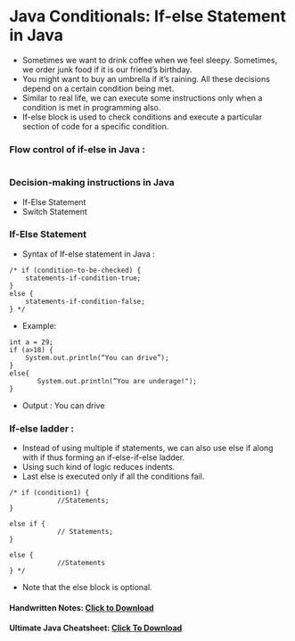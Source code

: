 # Java Conditionals: If-else Statement in Java
- Sometimes we want to drink coffee when we feel sleepy. Sometimes, we order junk food if it is our friend’s birthday. 
- You might want to buy an umbrella if it’s raining. All these decisions depend on a certain condition being met. 
- Similar to real life, we can execute some instructions only when a condition is met in programming also. 
- If-else block is used to check conditions and execute a particular section of code for a specific condition.

### Flow control of if-else in Java :

<img src="https://api.codewithharry.com/media/videoSeriesFiles/courseFiles/java-tutorials-for-beginners-16/IfElse_flowchart.png" alt="">

### Decision-making instructions in Java
- If-Else Statement
- Switch Statement

### If-Else Statement
- Syntax of If-else statement in Java :

```
/* if (condition-to-be-checked) {
	statements-if-condition-true;
}
else {
	statements-if-condition-false;
} */
```
- Example:
```
int a = 29;
if (a>18) {
	System.out.println(“You can drive”);
}
else{
       System.out.println(“You are underage!");
}
```

- Output : You can drive

### If-else ladder : 
- Instead of using multiple if statements, we can also use else if along with if thus forming an if-else-if-else ladder.
- Using such kind of logic reduces indents.
- Last else is executed only if all the conditions fail.

```
/* if (condition1) {
            //Statements;
}

else if {
            // Statements;
}

else {
            //Statements
} */
```

- Note that the else block is optional.

#### Handwritten Notes: [Click to Download](https://api.codewithharry.com/media/videoSeriesFiles/courseFiles/java-tutorials-for-beginners-16/ch4conditional.pdf)

#### Ultimate Java Cheatsheet: [Click To Download](https://api.codewithharry.com/media/videoSeriesFiles/courseFiles/java-tutorials-for-beginners-16/UltimateJavaCheatSheet.pdf)
